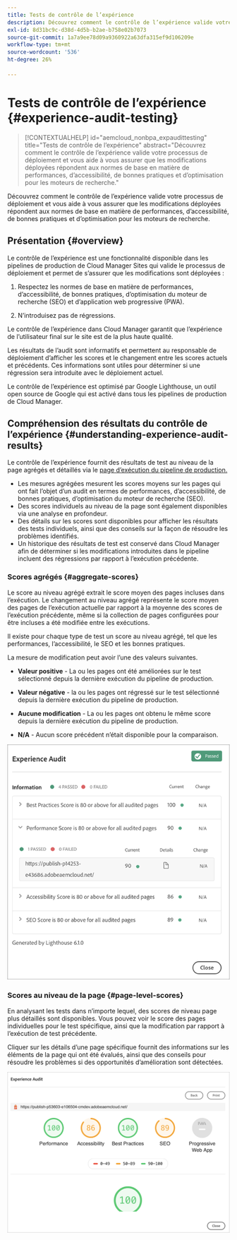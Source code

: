 ```yaml
---
title: Tests de contrôle de l’expérience
description: Découvrez comment le contrôle de l’expérience valide votre processus de déploiement et vous aide à vous assurer que les modifications déployées répondent aux normes de base en matière de performances, d’accessibilité, de bonnes pratiques et d’optimisation pour les moteurs de recherche.
exl-id: 8d31bc9c-d38d-4d5b-b2ae-b758e02b7073
source-git-commit: 1a7a9ee78d09a9360922a63dfa315ef9d106209e
workflow-type: tm+mt
source-wordcount: '536'
ht-degree: 26%

---
```



# Tests de contrôle de l’expérience {#experience-audit-testing}

>[!CONTEXTUALHELP]
>id="aemcloud_nonbpa_expaudittesting"
>title="Tests de contrôle de l’expérience"
>abstract="Découvrez comment le contrôle de l’expérience valide votre processus de déploiement et vous aide à vous assurer que les modifications déployées répondent aux normes de base en matière de performances, d’accessibilité, de bonnes pratiques et d’optimisation pour les moteurs de recherche."

Découvrez comment le contrôle de l’expérience valide votre processus de déploiement et vous aide à vous assurer que les modifications déployées répondent aux normes de base en matière de performances, d’accessibilité, de bonnes pratiques et d’optimisation pour les moteurs de recherche.

## Présentation {#overview}

Le contrôle de l’expérience est une fonctionnalité disponible dans les pipelines de production de Cloud Manager Sites qui valide le processus de déploiement et permet de s’assurer que les modifications sont déployées :

1. Respectez les normes de base en matière de performances, d’accessibilité, de bonnes pratiques, d’optimisation du moteur de recherche (SEO) et d’application web progressive (PWA).

1. N’introduisez pas de régressions.

Le contrôle de l’expérience dans Cloud Manager garantit que l’expérience de l’utilisateur final sur le site est de la plus haute qualité.

Les résultats de l’audit sont informatifs et permettent au responsable de déploiement d’afficher les scores et le changement entre les scores actuels et précédents. Ces informations sont utiles pour déterminer si une régression sera introduite avec le déploiement actuel.

Le contrôle de l’expérience est optimisé par Google Lighthouse, un outil open source de Google qui est activé dans tous les pipelines de production de Cloud Manager.

## Compréhension des résultats du contrôle de l’expérience {#understanding-experience-audit-results}

Le contrôle de l’expérience fournit des résultats de test au niveau de la page agrégés et détaillés via le [page d’exécution du pipeline de production.](/help/implementing/cloud-manager/deploy-code.md)

* Les mesures agrégées mesurent les scores moyens sur les pages qui ont fait l’objet d’un audit en termes de performances, d’accessibilité, de bonnes pratiques, d’optimisation du moteur de recherche (SEO).
* Des scores individuels au niveau de la page sont également disponibles via une analyse en profondeur.
* Des détails sur les scores sont disponibles pour afficher les résultats des tests individuels, ainsi que des conseils sur la façon de résoudre les problèmes identifiés.
* Un historique des résultats de test est conservé dans Cloud Manager afin de déterminer si les modifications introduites dans le pipeline incluent des régressions par rapport à l’exécution précédente.

### Scores agrégés {#aggregate-scores}

Le score au niveau agrégé extrait le score moyen des pages incluses dans l’exécution. Le changement au niveau agrégé représente le score moyen des pages de l’exécution actuelle par rapport à la moyenne des scores de l’exécution précédente, même si la collection de pages configurées pour être incluses a été modifiée entre les exécutions.

Il existe pour chaque type de test un score au niveau agrégé, tel que les performances, l’accessibilité, le SEO et les bonnes pratiques.

La mesure de modification peut avoir l’une des valeurs suivantes.

* **Valeur positive** - La ou les pages ont été améliorées sur le test sélectionné depuis la dernière exécution du pipeline de production.

* **Valeur négative** - la ou les pages ont régressé sur le test sélectionné depuis la dernière exécution du pipeline de production.

* **Aucune modification** - La ou les pages ont obtenu le même score depuis la dernière exécution du pipeline de production.

* **N/A** - Aucun score précédent n’était disponible pour la comparaison.

![Résultats du contrôle de l’expérience](/help/implementing/cloud-manager/assets/exp-audit-1.png)


### Scores au niveau de la page {#page-level-scores}

En analysant les tests dans n’importe lequel, des scores de niveau page plus détaillés sont disponibles. Vous pouvez voir le score des pages individuelles pour le test spécifique, ainsi que la modification par rapport à l’exécution de test précédente.

Cliquer sur les détails d’une page spécifique fournit des informations sur les éléments de la page qui ont été évalués, ainsi que des conseils pour résoudre les problèmes si des opportunités d’amélioration sont détectées.

![Scores au niveau de la page](/help/implementing/cloud-manager/assets/exp-audit-2.png)
